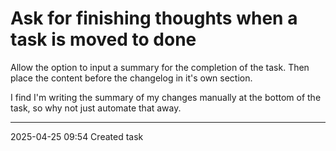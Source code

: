Ask for finishing thoughts when a task is moved to done
===

Allow the option to input a summary for the completion of the task. Then place the content before the changelog in it's own section.

I find I'm writing the summary of  my changes manually at the bottom of the task, so why not just automate that away.

---

2025-04-25 09:54	Created task